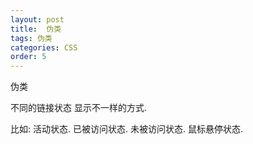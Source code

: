 ```yaml
---
layout: post
title:  伪类
tags: 伪类
categories: CSS
order: 5
---
```



伪类

不同的链接状态 显示不一样的方式.

比如: 活动状态.
已被访问状态.
未被访问状态.
鼠标悬停状态.



